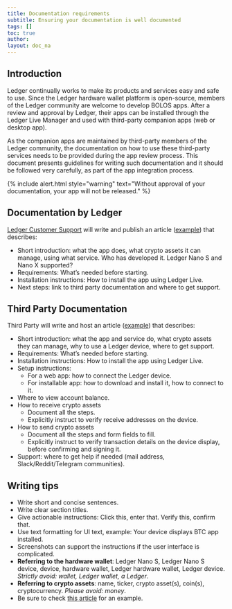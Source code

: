 ```yaml
---
title: Documentation requirements
subtitle: Ensuring your documentation is well documented
tags: []
toc: true
author:
layout: doc_na
---
```




## Introduction

Ledger continually works to make its products and services easy and safe to use. Since the Ledger hardware wallet platform is open-source, members of the Ledger community are welcome to develop BOLOS apps. After a review and approval by Ledger, their apps can be installed through the Ledger Live Manager and used with third-party companion apps (web or desktop app).

As the companion apps are maintained by third-party members of the Ledger community, the documentation on how to use these third-party services needs to be provided during the app review process. This document presents guidelines for writing such documentation and it should be followed very carefully, as part of the app integration process.

<!--  -->
{% include alert.html style="warning" text="Without approval of your documentation, your app will not be released." %}
<!--  -->

## Documentation by Ledger

[Ledger Customer Support](https://support.ledgerwallet.com/hc/en-us) will write and publish an article ([example](https://support.ledgerwallet.com/hc/en-us/articles/360007583514-Ontology-ONT-)) that describes:
- Short introduction: what the app does, what crypto assets it can manage, using what service. Who has developed it. Ledger Nano S and Nano X supported?
- Requirements: What’s needed before starting.
- Installation instructions: How to install the app using Ledger Live.
- Next steps: link to third party documentation and where to get support.

## Third Party Documentation

Third Party will write and host an article ([example](https://blog.cyberrepublic.org/2020/06/15/how-to-use-your-ledger-device-with-the-elastos-light-wallet/)) that describes:
- Short introduction: what the app and service do, what crypto assets they can manage, why to use a Ledger device, where to get support.
- Requirements: What’s needed before starting.
- Installation instructions: How to install the app using Ledger Live.
- Setup instructions:
    - For a web app: how to connect the Ledger device.
    - For installable app: how to download and install it, how to connect to it.
- Where to view account balance.
- How to receive crypto assets
    - Document all the steps.
    - Explicitly instruct to verify receive addresses on the device.
- How to send crypto assets
    - Document all the steps and form fields to fill.
    - Explicitly instruct to verify transaction details on the device display, before confirming and signing it.
- Support: where to get help if needed (mail address, Slack/Reddit/Telegram communities).

## Writing tips

- Write short and concise sentences.
- Write clear section titles.
- Give actionable instructions: Click this, enter that. Verify this, confirm that.
- Use text formatting for UI text, example: Your device displays BTC app installed.
- Screenshots can support the instructions if the user interface is complicated.
- **Referring to the hardware wallet**: Ledger Nano S, Ledger Nano S device, device, hardware wallet, Ledger hardware wallet, Ledger device.
<i>Strictly avoid: wallet, Ledger wallet, a Ledger</i>.
- **Referring to crypto assets**: name, ticker, crypto asset(s), coin(s), cryptocurrency.
<i>Please avoid: money</i>.
- Be sure to check [this article](https://blog.cyberrepublic.org/2020/06/15/how-to-use-your-ledger-device-with-the-elastos-light-wallet/) for an example.
